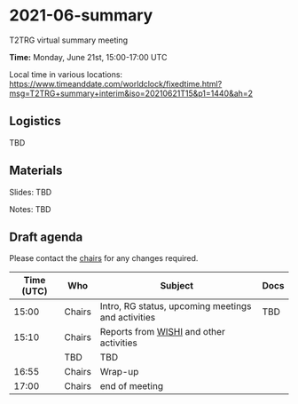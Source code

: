 # 2021-06-summary

T2TRG virtual summary meeting 

**Time:** Monday, June 21st, 15:00-17:00 UTC

Local time in various locations: https://www.timeanddate.com/worldclock/fixedtime.html?msg=T2TRG+summary+interim&iso=20210621T15&p1=1440&ah=2

## Logistics

TBD

## Materials

Slides: TBD

Notes: TBD

## Draft agenda

Please contact the [chairs][] for any changes required.

| Time (UTC) | Who                 | Subject                                            | Docs                                        |
|------------|---------------------|----------------------------------------------------|---------------------------------------------|
|      15:00 | Chairs              | Intro, RG status, upcoming meetings and activities | TBD                                         |
|      15:10 | Chairs              | Reports from [WISHI][] and other activities        |                                             |
|            | TBD                 | TBD                                                |                                             |
|      16:55 | Chairs              | Wrap-up                                            |                                             |
|      17:00 | Chairs              | end of meeting                                     |                                             |



[WISHI]: https://github.com/t2trg/wishi/wiki/Agenda-items
[restiot]: https://tools.ietf.org/html/draft-irtf-t2trg-rest-iot
[chairs]: mailto:t2trg-chairs@irtf.org

